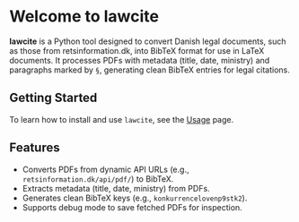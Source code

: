 # Welcome to lawcite

**lawcite** is a Python tool designed to convert Danish legal documents, such as those from retsinformation.dk, into BibTeX format for use in LaTeX documents. It processes PDFs with metadata (title, date, ministry) and paragraphs marked by `§`, generating clean BibTeX entries for legal citations.

## Getting Started

To learn how to install and use `lawcite`, see the [Usage](usage.md) page.

## Features

- Converts PDFs from dynamic API URLs (e.g., `retsinformation.dk/api/pdf/`) to BibTeX.
- Extracts metadata (title, date, ministry) from PDFs.
- Generates clean BibTeX keys (e.g., `konkurrencelovenp9stk2`).
- Supports debug mode to save fetched PDFs for inspection.
